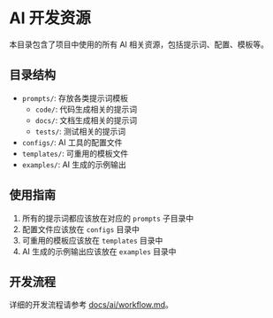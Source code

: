 # AI 开发资源

本目录包含了项目中使用的所有 AI 相关资源，包括提示词、配置、模板等。

## 目录结构

- `prompts/`: 存放各类提示词模板
  - `code/`: 代码生成相关的提示词
  - `docs/`: 文档生成相关的提示词
  - `tests/`: 测试相关的提示词
- `configs/`: AI 工具的配置文件
- `templates/`: 可重用的模板文件
- `examples/`: AI 生成的示例输出

## 使用指南

1. 所有的提示词都应该放在对应的 `prompts` 子目录中
2. 配置文件应该放在 `configs` 目录中
3. 可重用的模板应该放在 `templates` 目录中
4. AI 生成的示例输出应该放在 `examples` 目录中

## 开发流程

详细的开发流程请参考 [docs/ai/workflow.md](../docs/ai/workflow.md)。 